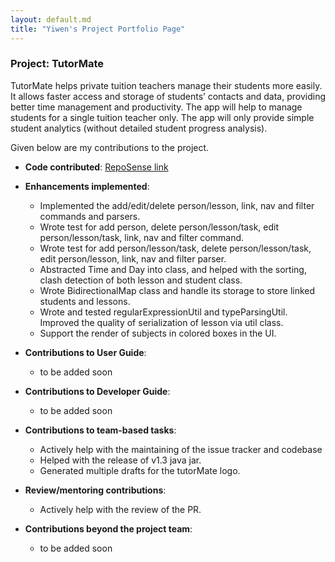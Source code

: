 ```yaml
---
layout: default.md
title: "Yiwen's Project Portfolio Page"
---
```


### Project: TutorMate

TutorMate helps private tuition teachers manage their students more easily. It allows faster access and storage of students’ contacts and data, providing better time management and productivity. The app will help to manage students for a single tuition teacher only. The app will only provide simple student analytics (without detailed student progress analysis).

Given below are my contributions to the project.

* **Code contributed**: [RepoSense link](https://nus-cs2103-ay2324s1.github.io/tp-dashboard/?search=yiwen101&breakdown=true)

* **Enhancements implemented**:
  * Implemented the add/edit/delete person/lesson, link, nav and filter commands and parsers.
  * Wrote test for add person, delete person/lesson/task, edit person/lesson/task, link, nav and filter command.
  * Wrote test for add person/lesson/task, delete person/lesson/task, edit person/lesson, link, nav and filter parser.
  * Abstracted Time and Day into class, and helped with the sorting, clash detection of both lesson and student class.
  * Wrote BidirectionalMap class and handle its storage to store linked students and lessons.
  * Wrote and tested regularExpressionUtil and typeParsingUtil. Improved the quality of serialization of lesson via util class.
  * Support the render of subjects in colored boxes in the UI.

* **Contributions to User Guide**:
    * to be added soon

* **Contributions to Developer Guide**:
    * to be added soon

* **Contributions to team-based tasks**:
  * Actively help with the maintaining of the issue tracker and codebase
  * Helped with the release of v1.3 java jar.
  * Generated multiple drafts for the tutorMate logo.

* **Review/mentoring contributions**:
  * Actively help with the review of the PR.

* **Contributions beyond the project team**:
    * to be added soon

